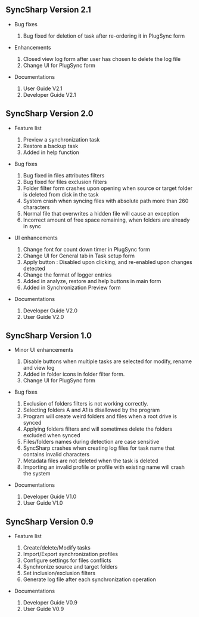 ## SyncSharp Version 2.1 ##
  * Bug fixes
    1. Bug fixed for deletion of task after re-ordering it in PlugSync form

  * Enhancements
    1. Closed view log form after user has chosen to delete the log file
    1. Change UI for PlugSync form

  * Documentations
    1. User Guide V2.1
    1. Developer Guide V2.1

## SyncSharp Version 2.0 ##
  * Feature list
    1. Preview a synchronization task
    1. Restore a backup task
    1. Added in help function

  * Bug fixes
    1. Bug fixed in files attributes filters
    1. Bug fixed for files exclusion filters
    1. Folder filter form crashes upon opening when source or target folder is deleted from disk in the task
    1. System crash when syncing files with absolute path more than 260 characters
    1. Normal file that overwrites a hidden file will cause an exception
    1. Incorrect amount of free space remaining, when folders are already in sync

  * UI enhancements
    1. Change font for count down timer in PlugSync form
    1. Change UI for General tab in Task setup form
    1. Apply button : Disabled upon clicking, and re-enabled upon changes detected
    1. Change the format of logger entries
    1. Added in analyze, restore and help buttons in main form
    1. Added in Synchronization Preview form

  * Documentations
    1. Developer Guide V2.0
    1. User Guide V2.0


## SyncSharp Version 1.0 ##
  * Minor UI enhancements
    1. Disable buttons when multiple tasks are selected for modify, rename and view log
    1. Added in folder icons in folder filter form.
    1. Change UI for PlugSync form

  * Bug fixes
    1. Exclusion of folders filters is not working correctly.
    1. Selecting folders A and A1 is disallowed by the program
    1. Program will create weird folders and files when a root drive is synced
    1. Applying folders filters and will sometimes delete the folders excluded when synced
    1. Files/folders names during detection are case sensitive
    1. SyncSharp crashes when creating log files for task name that contains invalid characters
    1. Metadata files are not deleted when the task is deleted
    1. Importing an invalid profile or profile with existing name will crash the system

  * Documentations
    1. Developer Guide V1.0
    1. User Guide V1.0

## SyncSharp Version 0.9 ##
  * Feature list
    1. Create/delete/Modify tasks
    1. Import/Export synchronization profiles
    1. Configure settings for files conflicts
    1. Synchronize source and target folders
    1. Set inclusion/exclusion filters
    1. Generate log file after each synchronization operation

  * Documentations
    1. Developer Guide V0.9
    1. User Guide V0.9